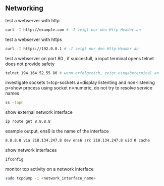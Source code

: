 ## Networking

test a webserver with http
```bash
curl -I http://example.com # -I zeigt nur den Http-Header an
```

test a webserver with https
```bash
curl -I https://192.0.0.1 # -I zeigt nur den Http-Header an
```
test a webserver on port 80 , if succesfull, a input terminal opens
telnet does not provide safety
```bash
telnet 194.164.52.55 80 # wenn erfolgreich, zeigt eingabeterminal an
```

investigate sockets
t=tcp-sockets
a=display listenting and non-listening
p=show process using socket
n=numeric, do not try to resolve service names
```bash
ss -tapn
```

show external network interface
```bash
ip route get 8.8.8.8
```

example output, ens6 is the name of the interface
```bash
8.8.8.8 via 218.134.247.8 dev ens6 src 218.134.247.8 uid 0 cache
```

show network interfaces
```bash
ifconfig
```

monitor tcp activity on a network interface
```bash
sudo tcpdump -i <network_interface_name> 
```
